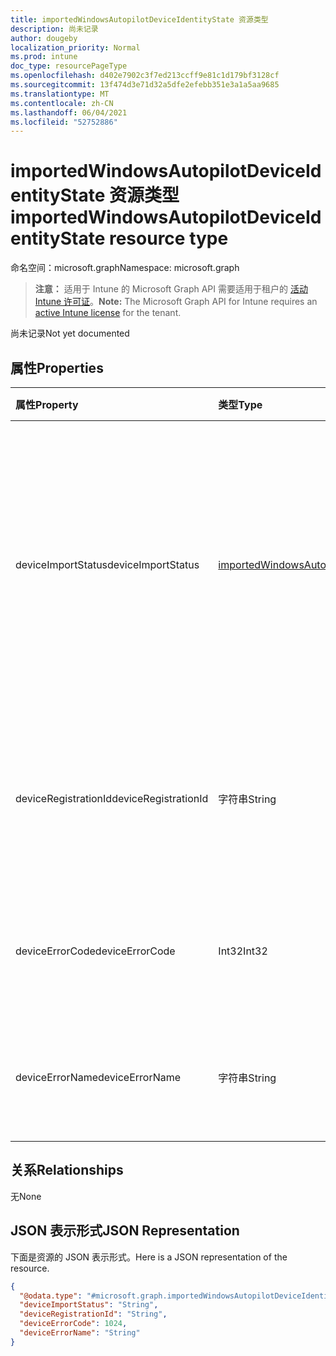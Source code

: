 ```yaml
---
title: importedWindowsAutopilotDeviceIdentityState 资源类型
description: 尚未记录
author: dougeby
localization_priority: Normal
ms.prod: intune
doc_type: resourcePageType
ms.openlocfilehash: d402e7902c3f7ed213ccff9e81c1d179bf3128cf
ms.sourcegitcommit: 13f474d3e71d32a5dfe2efebb351e3a1a5aa9685
ms.translationtype: MT
ms.contentlocale: zh-CN
ms.lasthandoff: 06/04/2021
ms.locfileid: "52752886"
---
```

# <a name="importedwindowsautopilotdeviceidentitystate-resource-type"></a><span data-ttu-id="c44bd-103">importedWindowsAutopilotDeviceIdentityState 资源类型</span><span class="sxs-lookup"><span data-stu-id="c44bd-103">importedWindowsAutopilotDeviceIdentityState resource type</span></span>

<span data-ttu-id="c44bd-104">命名空间：microsoft.graph</span><span class="sxs-lookup"><span data-stu-id="c44bd-104">Namespace: microsoft.graph</span></span>

> <span data-ttu-id="c44bd-105">**注意：** 适用于 Intune 的 Microsoft Graph API 需要适用于租户的 [活动 Intune 许可证](https://go.microsoft.com/fwlink/?linkid=839381)。</span><span class="sxs-lookup"><span data-stu-id="c44bd-105">**Note:** The Microsoft Graph API for Intune requires an [active Intune license](https://go.microsoft.com/fwlink/?linkid=839381) for the tenant.</span></span>

<span data-ttu-id="c44bd-106">尚未记录</span><span class="sxs-lookup"><span data-stu-id="c44bd-106">Not yet documented</span></span>

## <a name="properties"></a><span data-ttu-id="c44bd-107">属性</span><span class="sxs-lookup"><span data-stu-id="c44bd-107">Properties</span></span>
|<span data-ttu-id="c44bd-108">属性</span><span class="sxs-lookup"><span data-stu-id="c44bd-108">Property</span></span>|<span data-ttu-id="c44bd-109">类型</span><span class="sxs-lookup"><span data-stu-id="c44bd-109">Type</span></span>|<span data-ttu-id="c44bd-110">说明</span><span class="sxs-lookup"><span data-stu-id="c44bd-110">Description</span></span>|
|:---|:---|:---|
|<span data-ttu-id="c44bd-111">deviceImportStatus</span><span class="sxs-lookup"><span data-stu-id="c44bd-111">deviceImportStatus</span></span>|[<span data-ttu-id="c44bd-112">importedWindowsAutopilotDeviceIdentityImportStatus</span><span class="sxs-lookup"><span data-stu-id="c44bd-112">importedWindowsAutopilotDeviceIdentityImportStatus</span></span>](../resources/intune-enrollment-importedwindowsautopilotdeviceidentityimportstatus.md)|<span data-ttu-id="c44bd-113">设备目录服务 (DDS) 报告的设备状态。</span><span class="sxs-lookup"><span data-stu-id="c44bd-113">Device status reported by Device Directory Service(DDS).</span></span> <span data-ttu-id="c44bd-114">可取值为：`unknown`、`pending`、`partial`、`complete`、`error`。</span><span class="sxs-lookup"><span data-stu-id="c44bd-114">Possible values are: `unknown`, `pending`, `partial`, `complete`, `error`.</span></span>|
|<span data-ttu-id="c44bd-115">deviceRegistrationId</span><span class="sxs-lookup"><span data-stu-id="c44bd-115">deviceRegistrationId</span></span>|<span data-ttu-id="c44bd-116">字符串</span><span class="sxs-lookup"><span data-stu-id="c44bd-116">String</span></span>|<span data-ttu-id="c44bd-117">设备目录服务 (DDS) 报告的成功添加设备的设备注册 ID。</span><span class="sxs-lookup"><span data-stu-id="c44bd-117">Device Registration ID for successfully added device reported by Device Directory Service(DDS).</span></span>|
|<span data-ttu-id="c44bd-118">deviceErrorCode</span><span class="sxs-lookup"><span data-stu-id="c44bd-118">deviceErrorCode</span></span>|<span data-ttu-id="c44bd-119">Int32</span><span class="sxs-lookup"><span data-stu-id="c44bd-119">Int32</span></span>|<span data-ttu-id="c44bd-120">设备目录服务 (DDS) 报告的设备错误代码。</span><span class="sxs-lookup"><span data-stu-id="c44bd-120">Device error code reported by Device Directory Service(DDS).</span></span>|
|<span data-ttu-id="c44bd-121">deviceErrorName</span><span class="sxs-lookup"><span data-stu-id="c44bd-121">deviceErrorName</span></span>|<span data-ttu-id="c44bd-122">字符串</span><span class="sxs-lookup"><span data-stu-id="c44bd-122">String</span></span>|<span data-ttu-id="c44bd-123">设备目录服务 (DDS) 报告的设备错误名称。</span><span class="sxs-lookup"><span data-stu-id="c44bd-123">Device error name reported by Device Directory Service(DDS).</span></span>|

## <a name="relationships"></a><span data-ttu-id="c44bd-124">关系</span><span class="sxs-lookup"><span data-stu-id="c44bd-124">Relationships</span></span>
<span data-ttu-id="c44bd-125">无</span><span class="sxs-lookup"><span data-stu-id="c44bd-125">None</span></span>

## <a name="json-representation"></a><span data-ttu-id="c44bd-126">JSON 表示形式</span><span class="sxs-lookup"><span data-stu-id="c44bd-126">JSON Representation</span></span>
<span data-ttu-id="c44bd-127">下面是资源的 JSON 表示形式。</span><span class="sxs-lookup"><span data-stu-id="c44bd-127">Here is a JSON representation of the resource.</span></span>
<!-- {
  "blockType": "resource",
  "@odata.type": "microsoft.graph.importedWindowsAutopilotDeviceIdentityState"
}
-->
``` json
{
  "@odata.type": "#microsoft.graph.importedWindowsAutopilotDeviceIdentityState",
  "deviceImportStatus": "String",
  "deviceRegistrationId": "String",
  "deviceErrorCode": 1024,
  "deviceErrorName": "String"
}
```




